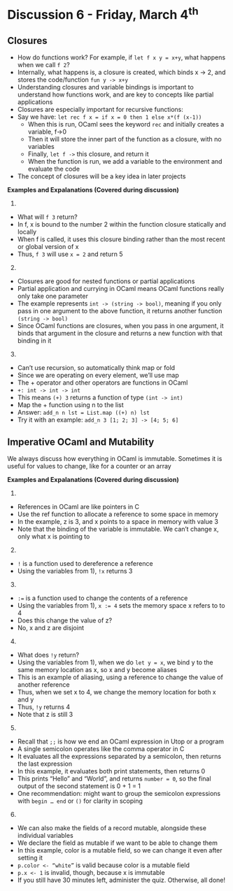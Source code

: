 # Discussion 6 - Friday, March 4<sup>th</sup>

## Closures



* How do functions work? For example, if `let f x y = x+y`, what happens when we call `f 2`? 
* Internally, what happens is, a closure is created, which binds x -> 2, and stores the code/function `fun y -> x+y`
* Understanding closures and variable bindings is important to understand how functions work, and are key to concepts like partial applications
* Closures are especially important for recursive functions:
* Say we have: `let rec f x = if x = 0 then 1 else x*(f (x-1))`
    * When this is run, OCaml sees the keyword `rec` and initially creates a variable, f->0
    * Then it will store the inner part of the function as a closure, with no variables 
    * Finally, `let f ->` this closure, and return it
    * When the function is run, we add a variable to the environment and evaluate the code
* The concept of closures will be a key idea in later projects

**Examples and Expalanations (Covered during discussion)**

1) 
* What will `f 3` return? 
* In f, x is bound to the number 2 within the function closure statically and locally
* When f is called, it uses this closure binding rather than the most recent or global version of x
* Thus, `f 3` will use `x = 2` and return 5

2) 
* Closures are good for nested functions or partial applications
* Partial application and currying in OCaml means OCaml functions really only take one parameter
* The example represents `int -> (string -> bool)`, meaning if you only pass in one argument to the above function, it returns another function `(string -> bool)`
* Since OCaml functions are closures, when you pass in one argument, it binds that argument in the closure and returns a new function with that binding in it

3) 
* Can’t use recursion, so automatically think map or fold
* Since we are operating on every element, we’ll use map
* The + operator and other operators are functions in OCaml
* `+: int -> int -> int`
* This means `(+) 3` returns a function of type `(int -> int)`
* Map the + function using n to the list
* Answer: `add_n n lst = List.map ((+) n) lst`
* Try it with an example: `add_n 3 [1; 2; 3] -> [4; 5; 6]`


## Imperative OCaml and Mutability 


We always discuss how everything in OCaml is immutable. Sometimes it is useful for values to change, like for a counter or an array

**Examples and Expalanations (Covered during discussion)**

1) 
* References in OCaml are like pointers in C
* Use the ref function to allocate a reference to some space in memory
* In the example, z is 3, and x points to a space in memory with value 3
* Note that the binding of the variable is immutable. We can’t change x, only what x is pointing to

2)
* `!` is a function used to dereference a reference 
* Using the variables from 1), `!x` returns 3

3) 
* `:=` is a function used to change the contents of a reference 
* Using the variables from 1), `x := 4` sets the memory space x refers to to 4
* Does this change the value of z? 
* No, x and z are disjoint

4) 
* What does `!y` return?
* Using the variables from 1), when we do `let y = x`, we bind y to the same memory location as x, so x and y become aliases
* This is an example of aliasing, using a reference to change the value of another reference
* Thus, when we set x to 4, we change the memory location for both x and y
* Thus, `!y` returns 4
* Note that z is still 3 

5) 
* Recall that `;;` is how we end an OCaml expression in Utop or a program
* A single semicolon operates like the comma operator in C
* It evaluates all the expressions separated by a semicolon, then returns the last expression
* In this example, it evaluates both print statements, then returns 0
* This prints “Hello” and “World”, and returns `number = 0`, so the final output of the second statement is 0 + 1 = 1
* One recommendation: might want to group the semicolon expressions with `begin … end` or `()` for clarity in scoping 

6) 
* We can also make the fields of a record mutable, alongside these individual variables
* We declare the field as mutable if we want to be able to change them 
* In this example, color is a mutable field, so we can change it even after setting it
* `p.color <- “white”` is valid because color is a mutable field
* `p.x <- 1` is invalid, though, because x is immutable 
* If you still have 30 minutes left, administer the quiz. Otherwise, all done! 
